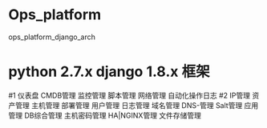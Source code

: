 # Ops_platform
ops_platform_django_arch

# python 2.7.x  django 1.8.x 框架

#1
仪表盘
CMDB管理
监控管理
脚本管理
网络管理
自动化操作日志
#2
IP管理
资产管理
主机管理
部署管理
用户管理
日志管理
域名管理
DNS-管理
Salt管理
应用管理
DB综合管理
主机密码管理
HA|NGINX管理
文件存储管理